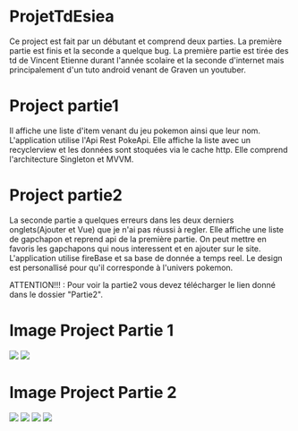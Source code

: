 # ProjetTdEsiea
Ce project est fait par un débutant et comprend deux parties.
La première partie est finis et la seconde a quelque bug.
La première partie est tirée des td de Vincent Etienne durant l'année scolaire et la seconde d'internet mais principalement d'un tuto android venant de Graven un youtuber.
# Project partie1
Il affiche une liste d'item venant du jeu pokemon ainsi que leur nom.
L'application utilise l'Api Rest PokeApi.
Elle affiche la liste avec un recyclerview et les données sont stoquées via le cache http.
Elle comprend l'architecture Singleton et MVVM.

# Project partie2
La seconde partie a quelques erreurs  dans les deux derniers onglets(Ajouter et Vue) que je n'ai pas réussi à regler.
Elle affiche une liste de gapchapon et reprend api de la première partie.
On peut mettre en favoris les gapchapons qui nous interessent et en ajouter sur le site.
L'application utilise fireBase et sa base de donnée a temps reel.
Le design est personallisé pour qu'il corresponde à l'univers pokemon.

ATTENTION!!! : Pour voir la partie2 vous devez télécharger le lien donné dans le dossier "Partie2".



# Image Project Partie 1
![](Image./project1.1.jpg)
![](Image./project1.2.jpg)

# Image Project Partie 2 
![](Image./project2.1.jpg)
![](Image./project2.2.jpg)
![](Image./project2.3.jpg)
![](Image./project2.4.jpg)

